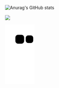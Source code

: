 
![Anurag's GitHub stats](https://github-readme-stats.vercel.app/api?username=EvandroFarias&show_icons=true&theme=radical)

<a style="padding: 5px 0" href="https://github.com/anuraghazra/github-readme-stats">
  <img align="center" src="https://github-readme-stats.vercel.app/api/pin/?username=anuraghazra&repo=github-readme-stats" />
</a>


![Snake animation](https://github.com/rafaballerini/rafaballerini/blob/output/github-contribution-grid-snake.svg)
